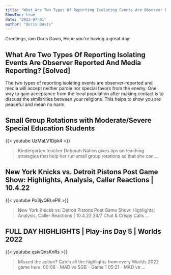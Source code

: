 ```yaml
---
title: "What Are Two Types Of Reporting Isolating Events Are Observer Reported And Media Reporting? [Solved]"
ShowToc: true 
date: "2022-07-01"
author: "Doris Davis" 
---
```


Greetings, iam Doris Davis, Hope you're having a great day!
## What Are Two Types Of Reporting Isolating Events Are Observer Reported And Media Reporting? [Solved]
The two types of reporting isolating events are observer-reported and media will accept neither parole nor special favors from the enemy. One way to gain acceptance from the local population after making contact is to discuss the similarities between your religions. This helps to show you are peaceful and mean no harm.

## Small Group Rotations with Moderate/Severe Special Education Students
{{< youtube UzMaLV1Dpk4 >}}
>Kindergarten teacher Deborah Nation gives tips on teaching strategies that help her run small group rotations so that she can ...

## New York Knicks vs. Detroit Pistons Post Game Show: Highlights, Analysis, Caller Reactions | 10.4.22
{{< youtube Po3jyQBLeP8 >}}
>New York Knicks vs. Detroit Pistons Post Game Show: Highlights, Analysis, Caller Reactions | 10.4.22 24/7 Chat & Crispy Calls ...

## FULL DAY HIGHLIGHTS | Play-ins Day 5 | Worlds 2022
{{< youtube qsivQnsKnRs >}}
>Missed the action? Catch all the highlights from every Worlds 2022 game here. 00:06 - MAD vs SGB - Game 1 05:21 - MAD vs ...

